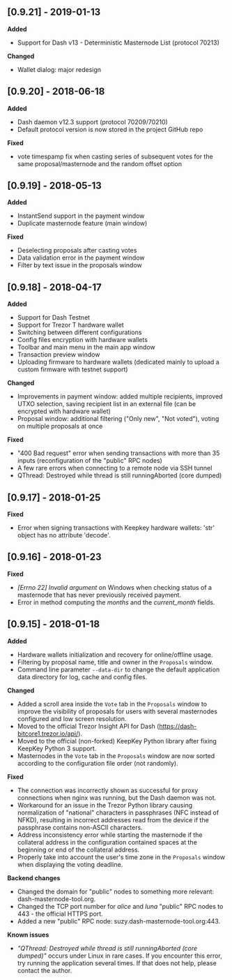 ## [0.9.21] - 2019-01-13

**Added**
- Support for Dash v13 - Deterministic Masternode List (protocol 70213)

**Changed**
- Wallet dialog: major redesign


## [0.9.20] - 2018-06-18

**Added**
- Dash daemon v12.3 support (protocol 70209/70210)
- Default protocol version is now stored in the project GitHub repo

**Fixed**
- vote timespamp fix when casting series of subsequent votes for the same proposal/masternode and the random offset option

## [0.9.19] - 2018-05-13

**Added**
- InstantSend support in the payment window
- Duplicate masternode feature (main window)

**Fixed**
- Deselecting proposals after casting votes
- Data validation error in the payment window
- Filter by text issue in the proposals window

## [0.9.18] - 2018-04-17

**Added**
- Support for Dash Testnet
- Support for Trezor T hardware wallet
- Switching between different configurations
- Config files encryption with hardware wallets
- Toolbar and main menu in the main app window
- Transaction preview window
- Uploading firmware to hardware wallets (dedicated mainly to upload a custom firmware with testnet support)

**Changed**
- Improvements in payment window: added multiple recipients, improved UTXO selection, saving recipient list in an
external file (can be encrypted with hardware wallet)
- Proposal window: additional filtering ("Only new", "Not voted"), voting on multiple proposals at once

**Fixed**
- "400 Bad request" error when sending transactions with more than 35 inputs (reconfiguration of the "public" RPC nodes)
- A few rare errors when connecting to a remote node via SSH tunnel
- QThread: Destroyed while thread is still runningAborted (core dumped)

## [0.9.17] - 2018-01-25

**Fixed**

- Error when signing transactions with Keepkey hardware wallets: 'str' object has no attribute 'decode'.


## [0.9.16] - 2018-01-23

**Fixed**

- *[Errno 22] Invalid argument* on Windows when checking status of a masternode that has never previously received payment.
- Error in method computing the *months* and the *current_month* fields.


## [0.9.15] - 2018-01-18

**Added**

- Hardware wallets initialization and recovery for online/offline usage.
- Filtering by proposal name, title and owner in the `Proposals` window.
- Command line parameter `--data-dir` to change the default application data directory for log, cache and config files.

**Changed**

- Added a scroll area inside the `Vote` tab in the `Proposals` window to improve the visibility of proposals for users with several masternodes configured and low screen resolution.
- Moved to the official Trezor Insight API for Dash (https://dash-bitcore1.trezor.io/api/).
- Moved to the official (non-forked) KeepKey Python library after fixing KeepKey Python 3 support.
- Masternodes in the `Vote` tab in the `Proposals` window are now sorted according to the configuration file order (not randomly).

**Fixed**

- The connection was incorrectly shown as successful for proxy connections when nginx was running, but the Dash daemon was not.
- Workaround for an issue in the Trezor Python library causing normalization of "national" characters in passphrases (NFC instead of NFKD), resulting in incorrect addresses read from the device if the passphrase contains non-ASCII characters.
- Address inconsistency error while starting the masternode if the collateral address in the configuration contained spaces at the beginning or end of the collateral address.
- Properly take into account the user's time zone in the `Proposals` window when displaying the voting deadline.

**Backend changes**

- Changed the domain for "public" nodes to something more relevant: dash-masternode-tool.org.
- Changed the TCP port number for *alice* and *luna* "public" RPC nodes to 443 - the official HTTPS port.
- Added a new "public" RPC node: suzy.dash-masternode-tool.org:443.

**Known issues**

- *"QThread: Destroyed while thread is still runningAborted (core dumped)"* occurs under Linux in rare cases. If you encounter this error, try running the application several times. If that does not help, please contact the author.